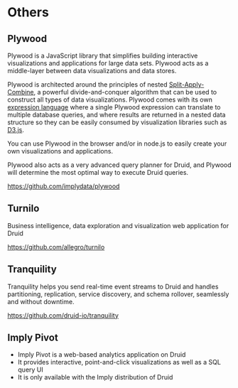 # Others

## Plywood

Plywood is a JavaScript library that simplifies building interactive visualizations and applications for large data sets. Plywood acts as a middle-layer between data visualizations and data stores.

Plywood is architected around the principles of nested [Split-Apply-Combine](http://www.jstatsoft.org/article/view/v040i01/v40i01.pdf), a powerful divide-and-conquer algorithm that can be used to construct all types of data visualizations. Plywood comes with its own [expression language](https://github.com/implydata/plywood/blob/master/docs/expressions) where a single Plywood expression can translate to multiple database queries, and where results are returned in a nested data structure so they can be easily consumed by visualization libraries such as [D3.js](http://d3js.org/).

You can use Plywood in the browser and/or in node.js to easily create your own visualizations and applications.

Plywood also acts as a very advanced query planner for Druid, and Plywood will determine the most optimal way to execute Druid queries.

<https://github.com/implydata/plywood>

## Turnilo

Business intelligence, data exploration and visualization web application for Druid

<https://github.com/allegro/turnilo>

## Tranquility

Tranquility helps you send real-time event streams to Druid and handles partitioning, replication, service discovery, and schema rollover, seamlessly and without downtime.

<https://github.com/druid-io/tranquility>

## Imply Pivot

- Imply Pivot is a web-based analytics application on Druid
- It provides interactive, point-and-click visualizations as well as a SQL query UI
- It is only available with the Imply distribution of Druid
